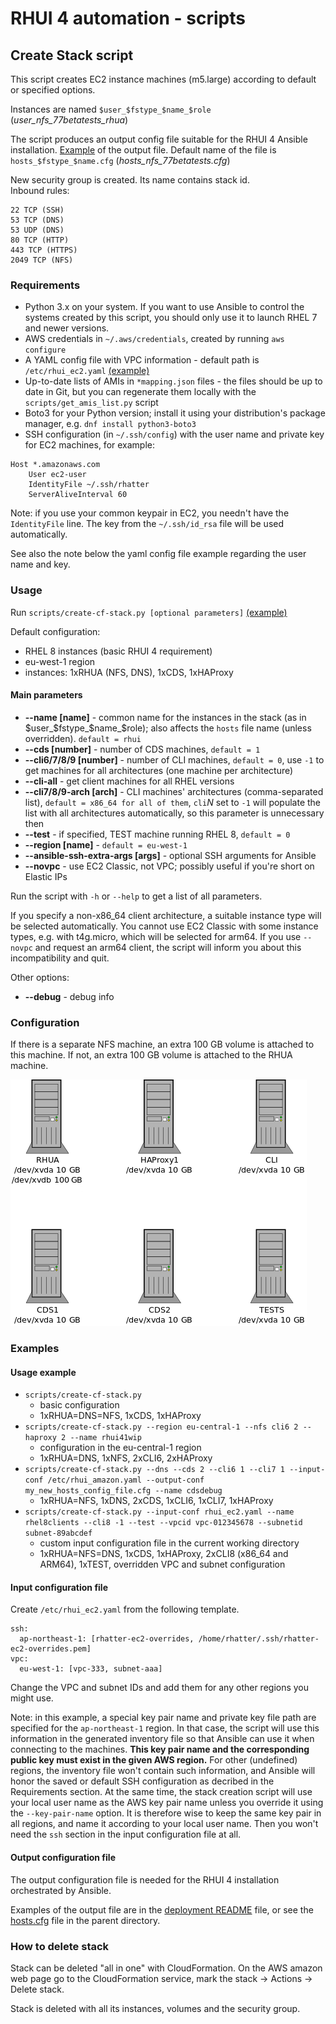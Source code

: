 # RHUI 4 automation - scripts

## Create Stack script

This script creates EC2 instance machines (m5.large) according to default or specified options.

Instances are named `$user_$fstype_$name_$role` (*user_nfs_77betatests_rhua*)

The script produces an output config file suitable for the RHUI 4 Ansible installation. [Example](#output-configuration-file) of the output file. Default
name of the file is `hosts_$fstype_$name.cfg` (*hosts_nfs_77betatests.cfg*)

New security group is created. Its name contains stack id. <br />
Inbound rules:

  ```
  22 TCP (SSH)
  53 TCP (DNS)
  53 UDP (DNS)
  80 TCP (HTTP)
  443 TCP (HTTPS)
  2049 TCP (NFS)
```

### Requirements

* Python 3.x on your system. If you want to use Ansible to control the systems created by this script, you should only use it to launch RHEL 7 and newer versions.
* AWS credentials in `~/.aws/credentials`, created by running `aws configure`
* A YAML config file with VPC information - default path is `/etc/rhui_ec2.yaml` [(example)](#input-configuration-file)
* Up-to-date lists of AMIs in `*mapping.json` files - the files should be up to date in Git, but you can regenerate them locally with the `scripts/get_amis_list.py` script
* Boto3 for your Python version; install it using your distribution's package manager, e.g. `dnf install python3-boto3`
* SSH configuration (in `~/.ssh/config`) with the user name and private key for EC2 machines, for example:

```
Host *.amazonaws.com
    User ec2-user
    IdentityFile ~/.ssh/rhatter
    ServerAliveInterval 60
```

Note: if you use your common keypair in EC2, you needn't have the `IdentityFile` line.
The key from the `~/.ssh/id_rsa` file will be used automatically.

See also the note below the yaml config file example regarding the user name and key.

### Usage

Run `scripts/create-cf-stack.py [optional parameters]` [(example)](#usage-example)

Default configuration: 
  * RHEL 8 instances (basic RHUI 4 requirement)
  * eu-west-1 region
  * instances: 1xRHUA (NFS, DNS), 1xCDS, 1xHAProxy

#### Main parameters

  * **--name [name]** - common name for the instances in the stack (as in $user_$fstype_$name_$role); also affects the `hosts` file name (unless overridden). `default = rhui`
  * **--cds [number]** - number of CDS machines, `default = 1`
  * **--cli6/7/8/9 [number]** - number of CLI machines, `default = 0`, use `-1` to get machines for all architectures (one machine per architecture)
  * **--cli-all** - get client machines for all RHEL versions
  * **--cli7/8/9-arch [arch]** - CLI machines' architectures (comma-separated list), `default = x86_64 for all of them`, `cli`_N_ set to `-1` will populate the list with all architectures automatically, so this parameter is unnecessary then
  * **--test** - if specified, TEST machine running RHEL 8, `default = 0`
  * **--region [name]** - `default = eu-west-1`
  * **--ansible-ssh-extra-args [args]** - optional SSH arguments for Ansible
  * **--novpc** - use EC2 Classic, not VPC; possibly useful if you're short on Elastic IPs

Run the script with `-h` or `--help` to get a list of all parameters.

If you specify a non-x86\_64 client architecture, a suitable instance type will be selected
automatically. You cannot use EC2 Classic with some instance types,
e.g. with t4g.micro, which will be selected for arm64. If you use `--novpc` and request an arm64
client, the script will inform you about this incompatibility and quit.

 
Other options:
  * **--debug** - debug info

### Configuration

If there is a separate NFS machine, an extra 100 GB volume is attached to this machine. If not, an extra 100 GB volume is attached to the RHUA machine.

![NFS setup](img/rhui-storage-nfs.png)

### Examples

#### Usage example

* `scripts/create-cf-stack.py`
  * basic configuration
  * 1xRHUA=DNS=NFS, 1xCDS, 1xHAProxy
* `scripts/create-cf-stack.py --region eu-central-1 --nfs cli6 2 --haproxy 2 --name rhui41wip`
  * configuration in the eu-central-1 region
  * 1xRHUA=DNS, 1xNFS, 2xCLI6, 2xHAProxy
* `scripts/create-cf-stack.py --dns --cds 2 --cli6 1 --cli7 1 --input-conf /etc/rhui_amazon.yaml --output-conf my_new_hosts_config_file.cfg --name cdsdebug`
  * 1xRHUA=NFS, 1xDNS, 2xCDS, 1xCLI6, 1xCLI7, 1xHAProxy
* `scripts/create-cf-stack.py --input-conf rhui_ec2.yaml --name rhel8clients --cli8 -1 --test --vpcid vpc-012345678 --subnetid subnet-89abcdef`
  * custom input configuration file in the current working directory
  * 1xRHUA=NFS=DNS, 1xCDS, 1xHAProxy, 2xCLI8 (x86_64 and ARM64), 1xTEST, overridden VPC and subnet configuration

#### Input configuration file

Create `/etc/rhui_ec2.yaml` from the following template.

```
ssh:
  ap-northeast-1: [rhatter-ec2-overrides, /home/rhatter/.ssh/rhatter-ec2-overrides.pem]
vpc:
  eu-west-1: [vpc-333, subnet-aaa]

```

Change the VPC and subnet IDs and add them for any other regions you might use.

Note: in this example, a special key pair name and private key file path are specified
for the `ap-northeast-1` region. In that case, the script will use this information
in the generated inventory file so that Ansible can use it when connecting to the machines.
**This key pair name and the corresponding public key must exist in the given AWS region.**
For other (undefined) regions, the inventory file won't contain such information, and Ansible
will honor the saved or default SSH configuration as decribed in the Requirements section.
At the same time, the stack creation script will use your local user name as the AWS key pair
name unless you override it using the `--key-pair-name` option.
It is therefore wise to keep the same key pair in all regions, and name it according to your
local user name. Then you won't need the `ssh` section in the input configuration file at all.

#### Output configuration file

The output configuration file is needed for the RHUI 4 installation orchestrated by Ansible.

Examples of the output file are in the [deployment README](../deploy/README.md) file,
or see the [hosts.cfg](../hosts.cfg) file in the parent directory.

### How to delete stack

Stack can be deleted "all in one" with CloudFormation. On the AWS amazon web page go to the CloudFormation service, mark the stack -> Actions -> Delete stack.

Stack is deleted with all its instances, volumes and the security group.

